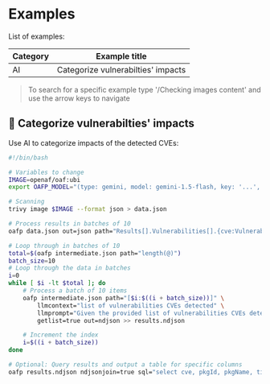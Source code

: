 # Examples

List of examples:

| Category | Example title |
|----------|---------------|
| AI | Categorize vulnerabilties' impacts |

> To search for a specific example type '/Checking images content<ENTER>' and use the arrow keys to navigate

## 🧐 Categorize vulnerabilties' impacts

Use AI to categorize impacts of the detected CVEs:

```bash
#!/bin/bash

# Variables to change
IMAGE=openaf/oaf:ubi
export OAFP_MODEL="(type: gemini, model: gemini-1.5-flash, key: '...', timeout: 900000, temperature: 0)"

# Scanning
trivy image $IMAGE --format json > data.json

# Process results in batches of 10
oafp data.json out=json path="Results[].Vulnerabilities[].{cve:VulnerabilityID,pkgId:PkgID,pkgName:PkgName,title:Title,desc:Description}" > intermediate.json

# Loop through in batches of 10
total=$(oafp intermediate.json path="length(@)")
batch_size=10
# Loop through the data in batches
i=0
while [ $i -lt $total ]; do
    # Process a batch of 10 items
    oafp intermediate.json path="[$i:$((i + batch_size))]" \
        llmcontext="list of vulnerabilities CVEs detected" \
        llmprompt="Given the provided list of vulnerabilities CVEs detected, add a column to identify generic potential impacts: noIntranetImpact, frontendImpact, backendImpact, javaImpact" \
        getlist=true out=ndjson >> results.ndjson

    # Increment the index
    i=$((i + batch_size))
done

# Optional: Query results and output a table for specific columns
oafp results.ndjson ndjsonjoin=true sql="select cve, pkgId, pkgName, title, noIntranetImpact, frontendImpact, backendImpact, javaImpact" out=ctable
```